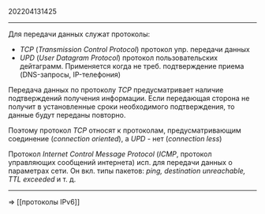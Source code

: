 202204131425
***
Для передачи данных служат протоколы:
- *TCP* (*Transmission Control Protocol*) протокол упр. передачи данных
- *UPD* (*User Datagram Protocol*) протокол пользовательских дейтаграмм. 
Применяется когда не треб. подтверждение приема
(DNS-запросы, IP-телефония)

Передача данных по протоколу *TCP* предусматривает наличие подтверждений получения информации.
Если передающая сторона не получит в установленные сроки необходимого подтверждения, то данные будут переданы повторно.

Поэтому протокол *TCP* относят к протоколам, предусматривающим соединение (*connection oriented*), а *UPD* - нет (*connection less*)

Протокол *Internet Control Message Protocol* (*ICMP*, протокол управляющих сообщений интернета) исп. для передачи данных о параметрах сети.
Он вкл. типы пакетов: *ping, destination unreachable, TTL exceeded* и т. д.
***
=> [[протоколы IPv6]]